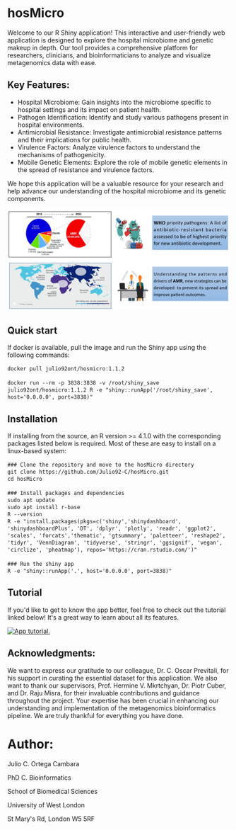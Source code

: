# hosMicro
Welcome to our R Shiny application! This interactive and user-friendly web application is designed to explore the hospital microbiome and genetic makeup in depth. Our tool provides a comprehensive platform for researchers, clinicians, and bioinformaticians to analyze and visualize metagenomics data with ease.

## Key Features:
- Hospital Microbiome: Gain insights into the microbiome specific to hospital settings and its impact on patient health.
- Pathogen Identification: Identify and study various pathogens present in hospital environments.
- Antimicrobial Resistance: Investigate antimicrobial resistance patterns and their implications for public health.
- Virulence Factors: Analyze virulence factors to understand the mechanisms of pathogenicity.
- Mobile Genetic Elements: Explore the role of mobile genetic elements in the spread of resistance and virulence factors.

We hope this application will be a valuable resource for your research and help advance our understanding of the hospital microbiome and its genetic components.

![](app/www/AMR_Pathogens.png)

## Quick start
If docker is available, pull the image and run the Shiny app using the following commands:
```Sh
docker pull julio92ont/hosmicro:1.1.2

docker run --rm -p 3838:3838 -v /root/shiny_save julio92ont/hosmicro:1.1.2 R -e "shiny::runApp('/root/shiny_save', host='0.0.0.0', port=3838)"
```

## Installation
If installing from the source, an  R version >= 4.1.0 with the corresponding packages listed below is required. Most of these are easy to install on a linux-based system:
```Sh
### Clone the repository and move to the hosMicro directory
git clone https://github.com/Julio92-C/hosMicro.git
cd hosMicro

### Install packages and dependencies
sudo apt update
sudo apt install r-base
R --version
R -e "install.packages(pkgs=c('shiny','shinydashboard', 'shinydashboardPlus', 'DT', 'dplyr', 'plotly', 'readr', 'ggplot2', 'scales', 'forcats','thematic', 'gtsummary', 'paletteer', 'reshape2', 'tidyr', 'VennDiagram', 'tidyverse', 'stringr', 'ggsignif', 'vegan', 'circlize', 'pheatmap'), repos='https://cran.rstudio.com/')"

### Run the shiny app
R -e "shiny::runApp('.', host='0.0.0.0', port=3838)"
```

## Tutorial
If you'd like to get to know the app better, feel free to check out the tutorial linked below! It's a great way to learn about all its features.

[![App tutorial.](https://img.youtube.com/vi/9njf0_LXSOI/0.jpg)](https://www.youtube.com/watch?v=9njf0_LXSOI)

## Acknowledgments:
We want to express our gratitude to our colleague, Dr. C. Oscar Previtali, for his support in curating the essential dataset for this application. We also want to thank our supervisors, Prof. Hermine V. Mkrtchyan, Dr. Piotr Cuber, and Dr. Raju Misra, for their invaluable contributions and guidance throughout the project. Your expertise has been crucial in enhancing our understanding and implementation of the metagenomics bioinformatics pipeline. We are truly thankful for everything you have done.

# Author:
Julio C. Ortega Cambara 

PhD C. Bioinformatics

School of Biomedical Sciences

University of West London

St Mary's Rd, London W5 5RF
  
